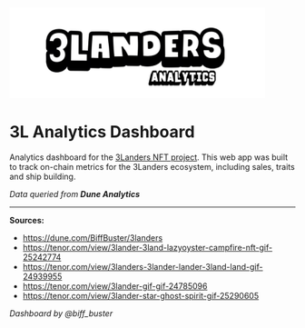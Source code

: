<img src="https://github.com/biffbuster/3L-Analytics-Dashboard/blob/main/assets/images/3l_logo.png" width="450" height="160">

# 3L Analytics Dashboard

Analytics dashboard for the [3Landers NFT project](https://3landersnft.com/). This web app was built to track on-chain metrics for the 3Landers ecosystem, including sales, traits and ship building.

*Data queried from **Dune Analytics***

____________

**Sources:**

- https://dune.com/BiffBuster/3landers 
- https://tenor.com/view/3lander-3land-lazyoyster-campfire-nft-gif-25242774
- https://tenor.com/view/3landers-3lander-lander-3land-land-gif-24939955
- https://tenor.com/view/3lander-gif-gif-24785096
- https://tenor.com/view/3lander-star-ghost-spirit-gif-25290605

*Dashboard by @biff_buster*
